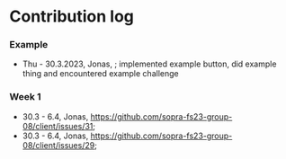# Contribution log

### Example
* Thu - 30.3.2023, Jonas, <issue link>; implemented example button, did example thing and encountered example challenge
    
### Week 1
* 30.3 - 6.4, Jonas, https://github.com/sopra-fs23-group-08/client/issues/31;
* 30.3 - 6.4, Jonas, https://github.com/sopra-fs23-group-08/client/issues/29;
